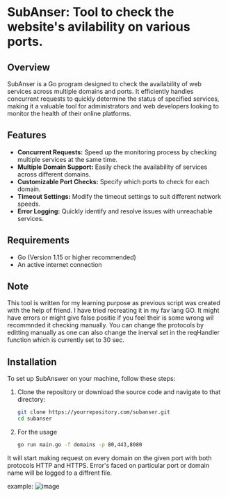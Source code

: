 # SubAnser: Tool to check the website's avilability on various ports.

## Overview

SubAnser is a Go program designed to check the availability of web services across multiple domains and ports. It efficiently handles concurrent requests to quickly determine the status of specified services, making it a valuable tool for administrators and web developers looking to monitor the health of their online platforms.

## Features

- **Concurrent Requests:** Speed up the monitoring process by checking multiple services at the same time.
- **Multiple Domain Support:** Easily check the availability of services across different domains.
- **Customizable Port Checks:** Specify which ports to check for each domain.
- **Timeout Settings:** Modify the timeout settings to suit different network speeds.
- **Error Logging:** Quickly identify and resolve issues with unreachable services.

## Requirements

- Go (Version 1.15 or higher recommended)
- An active internet connection

## Note
This tool is written for my learning purpose as previous script was created with the help of friend. I have tried recreating it in my fav lang GO. It might have errors or might give false positie if you  feel their is some wrong
wil recommnded it checking manually. You can change the protocols by editting manually  as one can also change the inerval set in the reqHandler function which is currently set to 30 sec. 

## Installation

To set up SubAnswer on your machine, follow these steps:

1. Clone the repository or download the source code and navigate to that directory:
   ```bash
   git clone https://yourrepository.com/subanser.git
   cd subanser
2. For the usage
   ```bash
   go run main.go -f domains -p 80,443,8080
It will start making request on every domain on the given port with both protocols HTTP and HTTPS. Error's faced on particular port or domain name will be logged to a diffrent file.

example:
![image](https://github.com/clevercoder91/Subanser/assets/71368140/ed99548d-900b-46f8-82e2-9c75e6d13a47)



